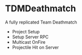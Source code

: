 # TDMDeathmatch
A fully replicated Team Deathmatch

* Project Setup
* Setup Server RPC
* Multicast OnFire
* Projectile Hit on Server
